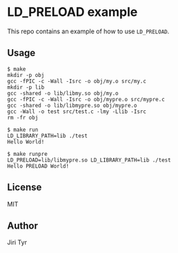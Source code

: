 LD_PRELOAD example
==================

This repo contains an example of how to use `LD_PRELOAD`.


Usage
-----

```
$ make
mkdir -p obj
gcc -fPIC -c -Wall -Isrc -o obj/my.o src/my.c
mkdir -p lib
gcc -shared -o lib/libmy.so obj/my.o
gcc -fPIC -c -Wall -Isrc -o obj/mypre.o src/mypre.c
gcc -shared -o lib/libmypre.so obj/mypre.o
gcc -Wall -o test src/test.c -lmy -Llib -Isrc
rm -fr obj

$ make run
LD_LIBRARY_PATH=lib ./test
Hello World!

$ make runpre
LD_PRELOAD=lib/libmypre.so LD_LIBRARY_PATH=lib ./test
Hello PRELOAD World!
```


License
-------

MIT


Author
------

Jiri Tyr
